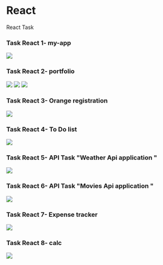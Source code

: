 # React
React Task
<h3> Task React 1-  my-app </h3>
<img src="https://user-images.githubusercontent.com/108789992/199070900-1ff55c9a-b6ab-48cc-abef-e70ed499610f.png">
<h3> Task React 2-  portfolio </h3>
<img src="https://user-images.githubusercontent.com/108789992/200187548-e0cb1ddb-89a8-4b5d-ae15-851b5a812216.png">
<img src="https://user-images.githubusercontent.com/108789992/200187721-f94e41e9-bfa9-4c33-8b33-6da094a757d5.png">
<img src="https://user-images.githubusercontent.com/108789992/200187752-d4736f4b-1378-441d-ad6e-48063a590582.png">

<h3> Task React 3- Orange registration </h3>
<img src="https://user-images.githubusercontent.com/108789992/199547202-cf2a903e-06ad-4ffe-bb68-3d41b49b5fcf.png">
<h3> Task React 4- To Do list </h3>
<img src="https://user-images.githubusercontent.com/108789992/199690806-89391982-2aef-4e4b-8bde-196bd3e18571.png">
<h3> Task React 5- API Task "Weather Api application " </h3>
<img src="https://user-images.githubusercontent.com/108789992/200187286-659d37b2-938f-419d-915c-ac4e9944be4c.png">
<h3> Task React 6- API Task "Movies Api application " </h3>
<img src="https://user-images.githubusercontent.com/108789992/200518344-acfef830-2222-41fe-8365-d8d0f3072c98.png">
<h3> Task React 7- Expense tracker </h3>
<img src="https://user-images.githubusercontent.com/108789992/200786160-70398aee-b7fc-4d83-aadb-bfd1aed907c3.png">
<h3> Task React 8- calc </h3>
<img src="https://user-images.githubusercontent.com/108789992/203003729-b2ef3a50-65ee-4256-ae5e-9db4f2b856e9.png">
